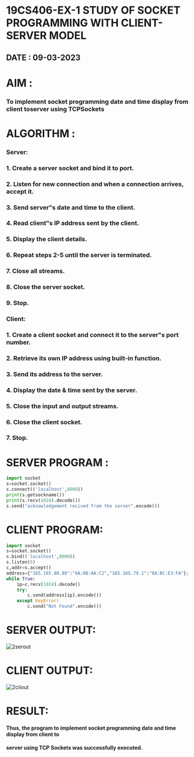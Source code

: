 # 19CS406-EX-1 STUDY OF SOCKET PROGRAMMING WITH CLIENT-SERVER MODEL

## DATE : 09-03-2023
# AIM :

### To implement socket programming date and time display from client toserver using TCPSockets

# ALGORITHM :

### Server:
### 1. Create a server socket and bind it to port.
### 2. Listen for new connection and when a connection arrives, accept it.
### 3. Send server‟s date and time to the client.
### 4. Read client‟s IP address sent by the client.
### 5. Display the client details.
### 6. Repeat steps 2-5 until the server is terminated.
### 7. Close all streams.
### 8. Close the server socket.
### 9. Stop.
### Client:
### 1. Create a client socket and connect it to the server‟s port number.
### 2. Retrieve its own IP address using built-in function.
### 3. Send its address to the server.
### 4. Display the date & time sent by the server.
### 5. Close the input and output streams.
### 6. Close the client socket.
### 7. Stop.



# SERVER PROGRAM :
```python
import socket
s=socket.socket()
s.connect(('localhost',8000))
print(s.getsockname())
print(s.recv(1024).decode())
s.send("acknowledgement recived from the server".encode())

```
# CLIENT PROGRAM:
```python
import socket
s=socket.socket()
s.bind(('localhost',8000))
s.listen(5)
c,addr=s.accept()
address={"165.165.80.80":"6A:08:AA:C2","165.165.79.1":"8A:BC:E3:FA"};
while True:
    ip=c.recv(1024).decode()
    try:
        c.send(address[ip].encode())
    except KeyError:
        c.send("Not Found".encode()) 
```
# SERVER OUTPUT:
![2serout](https://github.com/MOHAMEDROSHAN5/19CS406-EX-1/assets/121704588/abadbb63-84f1-4c02-bc4c-dbf2a9febdd7)
# CLIENT OUTPUT:
![2cliout](https://github.com/MOHAMEDROSHAN5/19CS406-EX-1/assets/121704588/a7a93261-b9ad-4cde-a1ee-5ca2e3ce04d7)
# RESULT:
#### Thus, the program to implement socket programming date and time display from client to
#### server using TCP Sockets was successfully executed.

